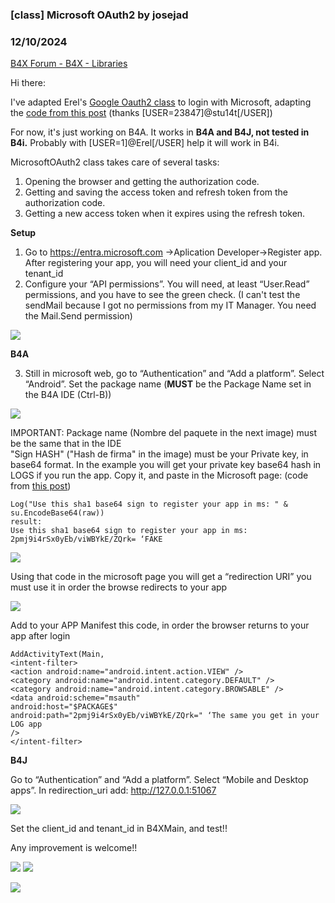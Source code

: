 ### [class] Microsoft OAuth2 by josejad
### 12/10/2024
[B4X Forum - B4X - Libraries](https://www.b4x.com/android/forum/threads/164049/)

Hi there:  
  
I've adapted Erel's [Google Oauth2 class](https://www.b4x.com/android/forum/threads/class-b4x-google-oauth2.79426/) to login with Microsoft, adapting the [code from this post](https://www.b4x.com/android/forum/threads/logging-in-to-ms-365.148816/) (thanks [USER=23847]@stu14t[/USER])  
  
For now, it's just working on B4A. It works in **B4A and B4J, not tested in B4i.** Probably with [USER=1]@Erel[/USER] help it will work in B4i.  
  
MicrosoftOAuth2 class takes care of several tasks:  
  
1. Opening the browser and getting the authorization code.  
2. Getting and saving the access token and refresh token from the authorization code.  
3. Getting a new access token when it expires using the refresh token.  
  
**Setup**  
  
1. Go to <https://entra.microsoft.com> ->Aplication Developer->Register app. After registering your app, you will need your client\_id and your tenant\_id  
2. Configure your “API permissions”. You will need, at least “User.Read” permissions, and you have to see the green check. (I can't test the sendMail because I got no permissions from my IT Manager. You need the Mail.Send permission)  
  
![](https://www.b4x.com/android/forum/attachments/158479)  
  
**B4A**  
  
3. Still in microsoft web, go to “Authentication” and “Add a platform”. Select “Android”. Set the package name (**MUST** be the Package Name set in the B4A IDE (Ctrl-B))  
  
![](https://www.b4x.com/android/forum/attachments/158480)  
  
IMPORTANT: Package name (Nombre del paquete in the next image) must be the same that in the IDE  
"Sign HASH" ("Hash de firma" in the image) must be your Private key, in base64 format. In the example you will get your private key base64 hash in LOGS if you run the app. Copy it, and paste in the Microsoft page: (code from [this post](https://www.b4x.com/android/forum/threads/get-the-apk-signature-at-runtime.70490/#content))  
  

```B4X
Log("Use this sha1 base64 sign to register your app in ms: " & su.EncodeBase64(raw))  
result:  
Use this sha1 base64 sign to register your app in ms: 2pmj9i4rSx0yEb/viWBYkE/ZQrk= ‘FAKE
```

  
![](https://www.b4x.com/android/forum/attachments/158481)  
  
  
  
Using that code in the microsoft page you will get a “redirection URI” you must use it in order the browse redirects to your app  
  
![](https://www.b4x.com/android/forum/attachments/158482)  
  
Add to your APP Manifest this code, in order the browser returns to your app after login  

```B4X
AddActivityText(Main,  
<intent-filter>  
<action android:name="android.intent.action.VIEW" />  
<category android:name="android.intent.category.DEFAULT" />  
<category android:name="android.intent.category.BROWSABLE" />  
<data android:scheme="msauth"  
android:host="$PACKAGE$"  
android:path="2pmj9i4rSx0yEb/viWBYkE/ZQrk=" ‘The same you get in your LOG app  
/>  
</intent-filter>
```

  
  
**B4J**  
  
Go to “Authentication” and “Add a platform”. Select “Mobile and Desktop apps”. In redirection\_uri add: <http://127.0.0.1:51067>  
  
![](https://www.b4x.com/android/forum/attachments/158567)  
  
Set the client\_id and tenant\_id in B4XMain, and test!!  
  
Any improvement is welcome!!  
  
![](https://www.b4x.com/android/forum/attachments/158484) ![](https://www.b4x.com/android/forum/attachments/158486)  
  
  
![](https://www.b4x.com/android/forum/attachments/158558)